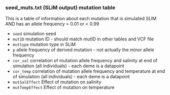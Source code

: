 
### seed_muts.txt (SLiM output) mutation table
This is a table of information about each mutation that is simulated SLIM AND has an allele frequency > 0.01 or < 0.99

* `seed`  simulation seed
* `mutID` mutation ID - should match mutID in other tables and VCF file
* `muttype` mutation type in SLiM
* `p` allele frequency of derived mutation - not actually the minor allele frequency
* `cor_sal` correlation of mutation allele frequency and salinity at end of simulation (all individuals) - each deme is a datapoint
* `cor_temp` correlation of mutation allele frequency and temperature at end of simulation (all individuals) - each deme is a datapoint
* `mutSalEffect` Effect of mutation on salinity
* `mutTempEffect` Effect of mutation on temperature
